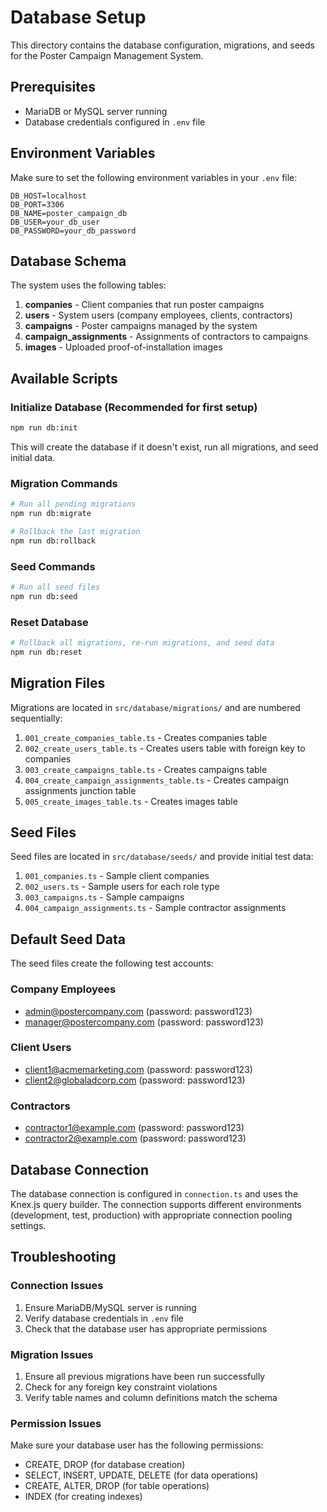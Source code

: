 # Database Setup

This directory contains the database configuration, migrations, and seeds for the Poster Campaign Management System.

## Prerequisites

- MariaDB or MySQL server running
- Database credentials configured in `.env` file

## Environment Variables

Make sure to set the following environment variables in your `.env` file:

```env
DB_HOST=localhost
DB_PORT=3306
DB_NAME=poster_campaign_db
DB_USER=your_db_user
DB_PASSWORD=your_db_password
```

## Database Schema

The system uses the following tables:

1. **companies** - Client companies that run poster campaigns
2. **users** - System users (company employees, clients, contractors)
3. **campaigns** - Poster campaigns managed by the system
4. **campaign_assignments** - Assignments of contractors to campaigns
5. **images** - Uploaded proof-of-installation images

## Available Scripts

### Initialize Database (Recommended for first setup)
```bash
npm run db:init
```
This will create the database if it doesn't exist, run all migrations, and seed initial data.

### Migration Commands
```bash
# Run all pending migrations
npm run db:migrate

# Rollback the last migration
npm run db:rollback
```

### Seed Commands
```bash
# Run all seed files
npm run db:seed
```

### Reset Database
```bash
# Rollback all migrations, re-run migrations, and seed data
npm run db:reset
```

## Migration Files

Migrations are located in `src/database/migrations/` and are numbered sequentially:

1. `001_create_companies_table.ts` - Creates companies table
2. `002_create_users_table.ts` - Creates users table with foreign key to companies
3. `003_create_campaigns_table.ts` - Creates campaigns table
4. `004_create_campaign_assignments_table.ts` - Creates campaign assignments junction table
5. `005_create_images_table.ts` - Creates images table

## Seed Files

Seed files are located in `src/database/seeds/` and provide initial test data:

1. `001_companies.ts` - Sample client companies
2. `002_users.ts` - Sample users for each role type
3. `003_campaigns.ts` - Sample campaigns
4. `004_campaign_assignments.ts` - Sample contractor assignments

## Default Seed Data

The seed files create the following test accounts:

### Company Employees
- admin@postercompany.com (password: password123)
- manager@postercompany.com (password: password123)

### Client Users
- client1@acmemarketing.com (password: password123)
- client2@globaladcorp.com (password: password123)

### Contractors
- contractor1@example.com (password: password123)
- contractor2@example.com (password: password123)

## Database Connection

The database connection is configured in `connection.ts` and uses the Knex.js query builder. The connection supports different environments (development, test, production) with appropriate connection pooling settings.

## Troubleshooting

### Connection Issues
1. Ensure MariaDB/MySQL server is running
2. Verify database credentials in `.env` file
3. Check that the database user has appropriate permissions

### Migration Issues
1. Ensure all previous migrations have been run successfully
2. Check for any foreign key constraint violations
3. Verify table names and column definitions match the schema

### Permission Issues
Make sure your database user has the following permissions:
- CREATE, DROP (for database creation)
- SELECT, INSERT, UPDATE, DELETE (for data operations)
- CREATE, ALTER, DROP (for table operations)
- INDEX (for creating indexes)